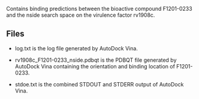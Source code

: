 Contains binding predictions between the bioactive compound F1201-0233 and the nside search space on the virulence factor rv1908c.

## Files

- log.txt is the log file generated by AutoDock Vina.

- rv1908c_F1201-0233_nside.pdbqt is the PDBQT file generated by AutoDock Vina containing the orientation and binding location of F1201-0233.

- stdoe.txt is the combined STDOUT and STDERR output of AutoDock Vina.

